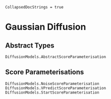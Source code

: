 ```@meta
CollapsedDocStrings = true
```

# Gaussian Diffusion

## Abstract Types

```@docs
DiffusionModels.AbstractScoreParameterisation
```

## Score Parameterisations

```@docs
DiffusionModels.NoiseScoreParameterisation
DiffusionModels.VPredictScoreParameterisation
DiffusionModels.StartScoreParameterisation
```
